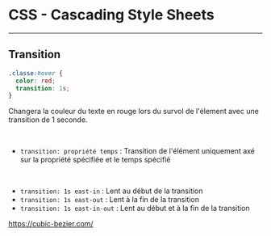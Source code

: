 # CSS - Cascading Style Sheets

---

## Transition

```css
.classe:hover {
  color: red;
  transition: 1s;
}
```

Changera la couleur du texte en rouge lors du survol de l'élement avec une transition de 1 seconde.

<br>

- `transition: propriété temps` : Transition de l'élément uniquement axé sur la propriété spécifiée et le temps spécifié

<br>

- `transition: 1s east-in` : Lent au début de la transition
- `transition: 1s east-out` : Lent à la fin de la transition
- `transition: 1s east-in-out` : Lent au début et à la fin de la transition

https://cubic-bezier.com/
